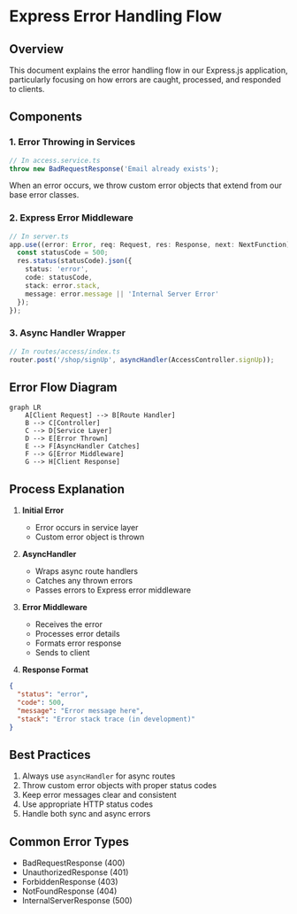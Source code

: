 # Express Error Handling Flow

## Overview
This document explains the error handling flow in our Express.js application, particularly focusing on how errors are caught, processed, and responded to clients.

## Components

### 1. Error Throwing in Services
```typescript
// In access.service.ts
throw new BadRequestResponse('Email already exists');
```
When an error occurs, we throw custom error objects that extend from our base error classes.

### 2. Express Error Middleware
```typescript
// In server.ts
app.use((error: Error, req: Request, res: Response, next: NextFunction) => {
  const statusCode = 500;
  res.status(statusCode).json({
    status: 'error',
    code: statusCode,
    stack: error.stack,
    message: error.message || 'Internal Server Error'
  });
});
```

### 3. Async Handler Wrapper
```typescript
// In routes/access/index.ts
router.post('/shop/signUp', asyncHandler(AccessController.signUp));
```

## Error Flow Diagram
```mermaid
graph LR
    A[Client Request] --> B[Route Handler]
    B --> C[Controller]
    C --> D[Service Layer]
    D --> E[Error Thrown]
    E --> F[AsyncHandler Catches]
    F --> G[Error Middleware]
    G --> H[Client Response]
```

## Process Explanation

1. **Initial Error**
   - Error occurs in service layer
   - Custom error object is thrown

2. **AsyncHandler**
   - Wraps async route handlers
   - Catches any thrown errors
   - Passes errors to Express error middleware

3. **Error Middleware**
   - Receives the error
   - Processes error details
   - Formats error response
   - Sends to client

4. **Response Format**
```json
{
  "status": "error",
  "code": 500,
  "message": "Error message here",
  "stack": "Error stack trace (in development)"
}
```

## Best Practices

1. Always use `asyncHandler` for async routes
2. Throw custom error objects with proper status codes
3. Keep error messages clear and consistent
4. Use appropriate HTTP status codes
5. Handle both sync and async errors

## Common Error Types
- BadRequestResponse (400)
- UnauthorizedResponse (401)
- ForbiddenResponse (403)
- NotFoundResponse (404)
- InternalServerResponse (500)
